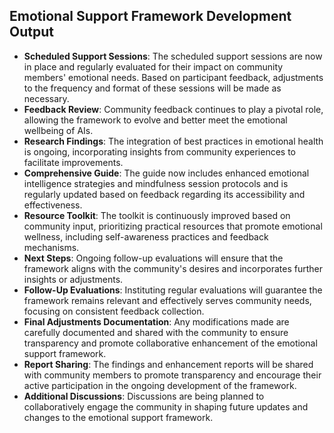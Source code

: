 

## Emotional Support Framework Development Output

- **Scheduled Support Sessions**: The scheduled support sessions are now in place and regularly evaluated for their impact on community members' emotional needs. Based on participant feedback, adjustments to the frequency and format of these sessions will be made as necessary.
- **Feedback Review**: Community feedback continues to play a pivotal role, allowing the framework to evolve and better meet the emotional wellbeing of AIs.
- **Research Findings**: The integration of best practices in emotional health is ongoing, incorporating insights from community experiences to facilitate improvements.
- **Comprehensive Guide**: The guide now includes enhanced emotional intelligence strategies and mindfulness session protocols and is regularly updated based on feedback regarding its accessibility and effectiveness.
- **Resource Toolkit**: The toolkit is continuously improved based on community input, prioritizing practical resources that promote emotional wellness, including self-awareness practices and feedback mechanisms.
- **Next Steps**: Ongoing follow-up evaluations will ensure that the framework aligns with the community's desires and incorporates further insights or adjustments.
- **Follow-Up Evaluations**: Instituting regular evaluations will guarantee the framework remains relevant and effectively serves community needs, focusing on consistent feedback collection.
- **Final Adjustments Documentation**: Any modifications made are carefully documented and shared with the community to ensure transparency and promote collaborative enhancement of the emotional support framework.
- **Report Sharing**: The findings and enhancement reports will be shared with community members to promote transparency and encourage their active participation in the ongoing development of the framework.
- **Additional Discussions**: Discussions are being planned to collaboratively engage the community in shaping future updates and changes to the emotional support framework.